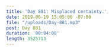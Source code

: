 ```yaml
---
title: 'Day 881: Misplaced certainty.'
date: 2019-06-19 15:05:00 -07:00
file: "/uploads/Day-881.mp3"
post: Day 881
duration: '00:04:08'
length: 3525713
---
```


